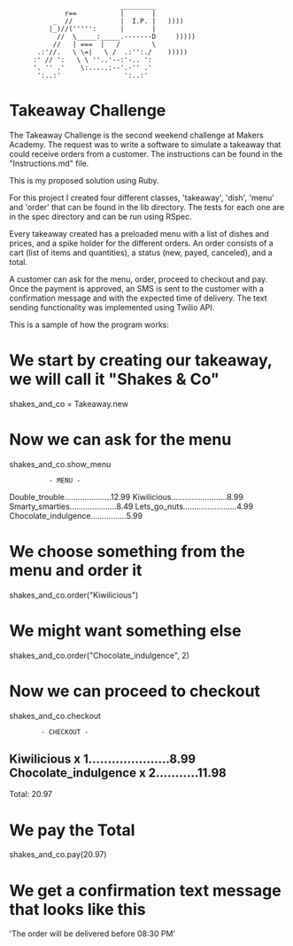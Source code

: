 ```
                            _________
              r==           |       |
           _  //            |  I.P. |   ))))
          |_)//(''''':      |       |
            //  \_____:_____.-------D     )))))
           //   | ===  |   /        \
       .:'//.   \ \=|   \ /  .:'':./    )))))
      :' // ':   \ \ ''..'--:'-.. ':
      '. '' .'    \:.....:--'.-'' .'
       ':..:'                ':..:'

 ```

# Takeaway Challenge

The Takeaway Challenge is the second weekend challenge at Makers Academy. The request was to write a software to simulate a takeaway that could receive orders from a customer. The instructions can be found in the "Instructions.md" file.

This is my proposed solution using Ruby.

For this project I created four different classes, 'takeaway', 'dish', 'menu' and 'order' that can be found
in the lib directory. The tests for each one are in the spec directory and can be run using RSpec.

Every takeaway created has a preloaded menu with a list of dishes and prices, and a spike holder for the
different orders. An order consists of a cart (list of items and quantities), a status (new, payed, canceled), and a total.

A customer can ask for the menu, order, proceed to checkout and pay. Once the payment is approved, an SMS is
sent to the customer with a confirmation message and with the expected time of delivery. The text sending functionality was implemented using Twilio API.

This is a sample of how the program works:

# We start by creating our takeaway, we will call it "Shakes & Co"
shakes_and_co = Takeaway.new

# Now we can ask for the menu
shakes_and_co.show_menu

              - MENU -
Double_trouble.....................12.99
Kiwilicious.........................8.99
Smarty_smarties.....................8.49
Lets_go_nuts........................4.99
Chocolate_indulgence................5.99

# We choose something from the menu and order it
shakes_and_co.order("Kiwilicious")

# We might want something else
shakes_and_co.order("Chocolate_indulgence", 2)

# Now we can proceed to checkout
shakes_and_co.checkout

            - CHECKOUT -
Kiwilicious x 1.....................8.99
Chocolate_indulgence x 2...........11.98
--------------------
Total: 20.97

# We pay the Total
shakes_and_co.pay(20.97)

# We get a confirmation text message that looks like this
'The order will be delivered before 08:30 PM'
